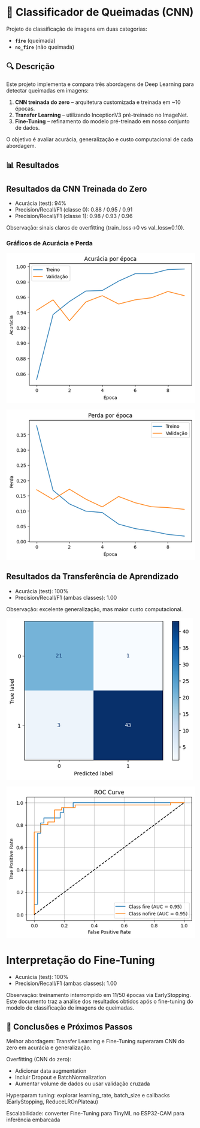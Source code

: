 # 🚒 Classificador de Queimadas (CNN)

Projeto de classificação de imagens em duas categorias:  
- **`fire`** (queimada)  
- **`no_fire`** (não queimada)

## 🔍 Descrição

Este projeto implementa e compara três abordagens de Deep Learning para detectar queimadas em imagens:

1. **CNN treinada do zero** – arquitetura customizada e treinada em ~10 épocas.  
2. **Transfer Learning** – utilizando InceptionV3 pré-treinado no ImageNet.  
3. **Fine-Tuning** – refinamento do modelo pré-treinado em nosso conjunto de dados.

O objetivo é avaliar acurácia, generalização e custo computacional de cada abordagem.

## 📊 Resultados

## Resultados da CNN Treinada do Zero

- Acurácia (test): 94%
- Precision/Recall/F1 (classe 0): 0.88 / 0.95 / 0.91
- Precision/Recall/F1 (classe 1): 0.98 / 0.93 / 0.96

Observação: sinais claros de overfitting (train_loss→0 vs val_loss≈0.10).

### Gráficos de Acurácia e Perda

![Acurácia por época](readme-imgs/cnn_zero_acuracia_por_epoca.png)

![Perda por época](readme-imgs/cnn_zero_perda_por_epoca.png)

## Resultados da Transferência de Aprendizado

- Acurácia (test): 100%
- Precision/Recall/F1 (ambas classes): 1.00

Observação: excelente generalização, mas maior custo computacional.

![Matriz de confusão](readme-imgs/cnn_zero_matriz_confusao.png)

![Curva ROC](readme-imgs/cnn_zero_roc_curve.png)


# Interpretação do Fine-Tuning

- Acurácia (test): 100%
- Precision/Recall/F1 (ambas classes): 1.00

Observação: treinamento interrompido em 11/50 épocas via EarlyStopping.
Este documento traz a análise dos resultados obtidos após o fine-tuning do modelo de classificação de imagens de queimadas.

## 📝 Conclusões e Próximos Passos

Melhor abordagem: Transfer Learning e Fine-Tuning superaram CNN do zero em acurácia e generalização.

Overfitting (CNN do zero):

- Adicionar data augmentation
- Incluir Dropout e BatchNormalization
- Aumentar volume de dados ou usar validação cruzada

Hyperparam tuning: explorar learning_rate, batch_size e callbacks (EarlyStopping, ReduceLROnPlateau)

Escalabilidade: converter Fine-Tuning para TinyML no ESP32-CAM para inferência embarcada
